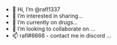- 👋 Hi, I’m @rafl1337
- 👀 I’m interested in sharing...
- 🌱 I’m currently on drugs...
- 💞️ I’m looking to collaborate on ...
- 📫 rafl#6666 - contact me in discord ...

<!---
rafl1337/rafl1337 is a ✨ special ✨ repository because its `README.md` (this file) appears on your GitHub profile.
You can click the Preview link to take a look at your changes.
--->
